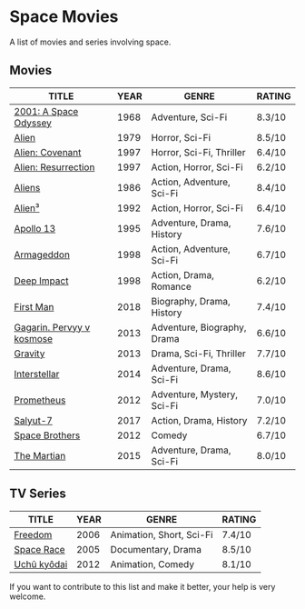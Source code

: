 # Space Movies

A list of movies and series involving space.

## Movies

| TITLE                                                              | YEAR | GENRE                       | RATING |
|--------------------------------------------------------------------|------|-----------------------------|--------|
| [2001: A Space Odyssey](https://www.imdb.com/title/tt0062622/)     | 1968 | Adventure, Sci-Fi           | 8.3/10 |
| [Alien](https://www.imdb.com/title/tt0078748/)                     | 1979 | Horror, Sci-Fi              | 8.5/10 |
| [Alien: Covenant](https://www.imdb.com/title/tt2316204/)           | 1997 | Horror, Sci-Fi, Thriller    | 6.4/10 |
| [Alien: Resurrection](https://www.imdb.com/title/tt0118583/)       | 1997 | Action, Horror, Sci-Fi      | 6.2/10 |
| [Aliens](https://www.imdb.com/title/tt0090605/)                    | 1986 | Action, Adventure, Sci-Fi   | 8.4/10 |
| [Alien³](https://www.imdb.com/title/tt0103644/)                    | 1992 | Action, Horror, Sci-Fi      | 6.4/10 |
| [Apollo 13](https://www.imdb.com/title/tt0112384/)                 | 1995 | Adventure, Drama, History   | 7.6/10 |
| [Armageddon](https://www.imdb.com/title/tt0120591/)                | 1998 | Action, Adventure, Sci-Fi   | 6.7/10 |
| [Deep Impact](https://www.imdb.com/title/tt0120647/)               | 1998 | Action, Drama, Romance      | 6.2/10 |
| [First Man](https://www.imdb.com/title/tt1213641/)                 | 2018 | Biography, Drama, History   | 7.4/10 |
| [Gagarin. Pervyy v kosmose](https://www.imdb.com/title/tt2856930/) | 2013 | Adventure, Biography, Drama | 6.6/10 |
| [Gravity](https://www.imdb.com/title/tt1454468/)                   | 2013 | Drama, Sci-Fi, Thriller     | 7.7/10 |
| [Interstellar](https://www.imdb.com/title/tt0816692/)              | 2014 | Adventure, Drama, Sci-Fi    | 8.6/10 |
| [Prometheus](https://www.imdb.com/title/tt1446714/)                | 2012 | Adventure, Mystery, Sci-Fi  | 7.0/10 |
| [Salyut-7](https://www.imdb.com/title/tt6537238/)                  | 2017 | Action, Drama, History      | 7.2/10 |
| [Space Brothers](https://www.imdb.com/title/tt1872220/)            | 2012 | Comedy                      | 6.7/10 |
| [The Martian](https://www.imdb.com/title/tt3659388/)               | 2015 | Adventure, Drama, Sci-Fi    | 8.0/10 |

## TV Series

| TITLE                                                          | YEAR | GENRE                      | RATING |
|----------------------------------------------------------------|------|----------------------------|--------|
| [Freedom](https://www.imdb.com/title/tt0928385/)               | 2006 | Animation, Short, Sci-Fi   | 7.4/10 |
| [Space Race](https://www.imdb.com/title/tt0461887/)            | 2005 | Documentary, Drama         | 8.5/10 |
| [Uchû kyôdai](https://www.imdb.com/title/tt2267446/)           | 2012 | Animation, Comedy          | 8.1/10 |

If you want to contribute to this list and make it better, your help is very welcome.
